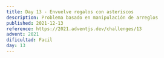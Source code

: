 ```yaml
---
title: Day 13 - Envuelve regalos con asteriscos
description: Problema basado en manipulación de arreglos
published: 2021-12-13
reference: https://2021.adventjs.dev/challenges/13
advent: 2021
dificultad: Facil
day: 13
---
```

